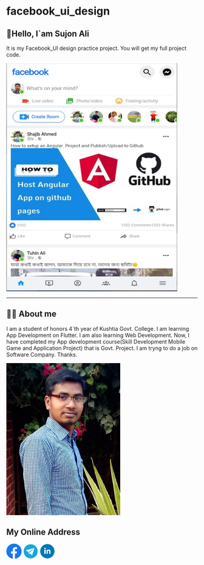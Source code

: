 # facebook_ui_design

## 👋Hello, I`am Sujon Ali </b>


<p>It is my Facebook_UI design practice project. You will get my full project code. </p> </b>

<img src= "my_image/facebook_ui.jpg" height="600" width= "450" tittle= "Profile Image"/><hr/>

## 👨‍🏫 About me <br/>
<p> I am a student of honors 4`th year of Kushtia Govt. College. I am learning App Development on Flutter. I am also learning Web Development. Now, I have completed my App development course(Skill Development Mobile Game and Application Project) that is Govt. Project. I am tryng to do a job on Software Company. Thanks.
</p> </b>

<!--![MyImage](my_image/sujon1.jpg)--> </b>
<img src= "my_image/sujon.jpg" height="400" width= "300" tittle= "Profile Image"/>

## My Online Address </b>
[<img alt="Facebook" width="40px" src="my_image/facebook_logo.png" />](https://www.facebook.com/mdsujonali05)                   [<img alt="Telegram" width="40px" src="my_image/telegram_logo.png" />](https://t.me/mdsujonali05)       [<img alt="linkdin" width="40px" src="my_image/linkdin_logo.png" />](https://www.linkedin.com/in/md-sujon-ali-509909203/)